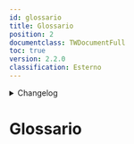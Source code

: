 ```yaml
---
id: glossario
title: Glossario
position: 2
documentclass: TWDocumentFull
toc: true
version: 2.2.0
classification: Esterno
---
```


<!-- ::: {.no-export} -->

<details>
  <summary>Changelog</summary>

<!-- ::: -->

| Data       | Versione | Descrizione                               | Autore         | Data Approvazione | Approvatore           |
| ---------- | -------- | ----------------------------------------- | -------------- | ----------------- | --------------------- |
| 04/02/2025 | 2.2.0    | Aggiunta versione PDF                     | Monetti Luca   | 04/02/2025        | Vasquez Manuel Felipe |
| 13/01/2025 | 2.1.0    | Aggiunti nuovi termini                    | Carraro Agnese | 13/01/2025        | Marcon Giulia         |
| 16/12/2024 | 2.0.0    | Implementazione di docusaurus-terminology | Monetti Luca   | 19/12/2024        | Pistori Gaia          |
| 18/11/2024 | 1.0.0    | Prima stesura del documento               | Marcon Giulia  | 19/11/2024        | Carraro Agnese        |

Table: Changelog

<!-- ::: {.no-export} -->

</details>

<!-- ::: -->

# Glossario
